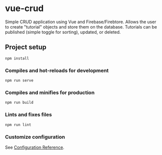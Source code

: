 # vue-crud
Simple CRUD application using Vue and Firebase/Firebtore. Allows the user to create "tutorial" objects and store them on the database. Tutorials can be published (simple toggle for sorting), updated, or deleted.

## Project setup
```
npm install
```

### Compiles and hot-reloads for development
```
npm run serve
```

### Compiles and minifies for production
```
npm run build
```

### Lints and fixes files
```
npm run lint
```

### Customize configuration
See [Configuration Reference](https://cli.vuejs.org/config/).
